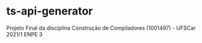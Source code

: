 # ts-api-generator
Projeto Final da disciplina Construção de Compiladores (1001497) - UFSCar 2021/1 ENPE 3
